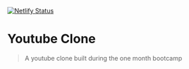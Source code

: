 [![Netlify Status](https://api.netlify.com/api/v1/badges/307e2938-043b-4047-b61c-389bdcbe3431/deploy-status)](https://app.netlify.com/sites/bootcamp-youtube/deploys)
# Youtube Clone

> A youtube clone built during the one month bootcamp
